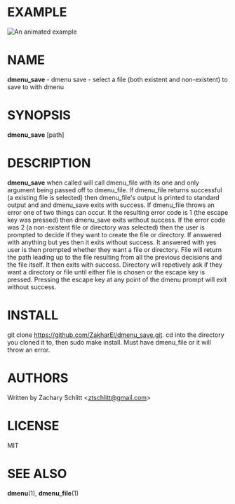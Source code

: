 # EXAMPLE
![An animated example](example.gif)

# NAME

**dmenu_save** - dmenu save - select a file (both existent and non-existent) to save to with dmenu

# SYNOPSIS

**dmenu_save** [path]

# DESCRIPTION

**dmenu_save** when called will call dmenu_file with its one and only argument being passed off to dmenu_file. If dmenu_file returns successful (a existing file is selected) then dmenu_file's output is printed to standard output and and dmenu_save exits with success. If dmenu_file throws an error one of two things can occur. It the resulting error code is 1 (the escape key was pressed) then dmenu_save exits without success. If the error code was 2 (a non-existent file or directory was selected) then the user is prompted to decide if they want to create the file or directory. If answered with anything but yes then it exits without success. It answered with yes user is then prompted whether they want a file or directory. File will return the path leading up to the file resulting from all the previous decisions and the file itself. It then exits with success. Directory will repetively ask if they want a directory or file until either file is chosen or the escape key is pressed. Pressing the escape key at any point of the dmenu prompt will exit without success.

# INSTALL
git clone https://github.com/ZakharEl/dmenu_save.git. cd into the directory you cloned it to, then sudo make install. Must have dmenu_file or it will throw an error.

# AUTHORS

Written by Zachary Schlitt \<ztschlitt@gmail.com\>

# LICENSE

MIT

# SEE ALSO

**dmenu**(1), **dmenu_file**(1)
